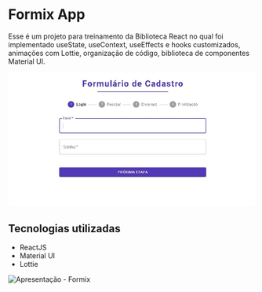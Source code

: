 # Formix App

Esse é um projeto para treinamento da Biblioteca React no qual foi implementado useState, useContext, useEffects e hooks customizados, animações com Lottie, organização de código, biblioteca de componentes Material UI. 

![Formix](./src/assets/images/formix.JPG)

## Tecnologias utilizadas

- ReactJS
- Material UI
- Lottie

![Apresentação - Formix](./src/assets/images/apresentacao.gif)
